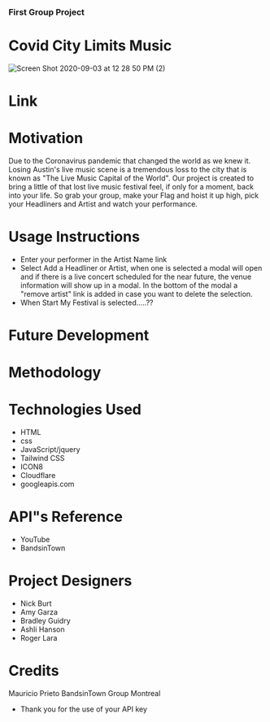 ### First Group Project 
# Covid City Limits Music
![Screen Shot 2020-09-03 at 12 28 50 PM (2)](https://user-images.githubusercontent.com/60681276/92148533-543e9200-ede2-11ea-8db4-5f6870fdbae9.png)

# Link

# Motivation 
Due to the Coronavirus pandemic that changed the world as we knew it. Losing Austin's live music scene is a tremendous loss to the city that is known as "The Live Music Capital of the World". Our project is created to bring a little of that lost live music festival feel, if only for a moment, back into your life. So grab your group, make your Flag and hoist it up high, pick your Headliners and Artist and watch your performance.

# Usage Instructions
* Enter your performer in the Artist Name link
* Select Add a Headliner or Artist, when one is selected a modal will open and if there is a live  concert scheduled for the near future, the venue information will show up in a modal. In the bottom of the modal a "remove artist" link is added in case you want to delete the selection.
* When Start My Festival is selected.....?? 

# Future Development 

# Methodology

# Technologies Used
* HTML
* css
* JavaScript/jquery 
* Tailwind CSS 
* ICON8 
* Cloudflare 
* googleapis.com 


# API"s Reference 
* YouTube
* BandsinTown

# Project Designers
* Nick Burt      
* Amy Garza
* Bradley Guidry
* Ashli Hanson       
* Roger Lara       
    

# Credits
Mauricio Prieto BandsinTown Group Montreal
* Thank you for the use of your API key











